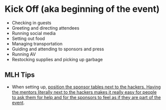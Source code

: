 # Kick Off \(aka beginning of the event\)



* Checking in guests
* Greeting and directing attendees
* Running social media
* Setting out food
* Managing transportation
* Guiding and attending to sponsors and press
* Running AV
* Restocking supplies and picking up garbage

## MLH Tips

* When setting up, [position the sponsor tables next to the hackers. Having the mentors literally next to the hackers makes it really easy for people to ask them for help and for the sponsors to feel as if they are part of the event](http://news.mlh.io/how-to-throw-an-epic-hackathon-07-07-2014).

